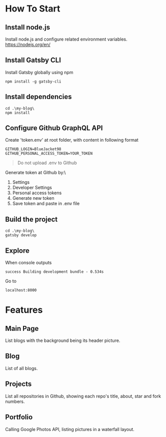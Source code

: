 # How To Start

## Install node.js

Install node.js and configure related environment variables.
https://nodejs.org/en/

## Install Gatsby CLI

Install Gatsby globally using npm

```shell
npm install -g gatsby-cli
```

## Install dependencies

```shell
cd .\my-blog\
npm install
```

## Configure Github GraphQL API

Create 'token.env' at root folder, with content in following format

```
GITHUB_LOGIN=BlueJacket98
GITHUB_PERSONAL_ACCESS_TOKEN=YOUR_TOKEN
```

> Do not upload .env to Github

Generate token at Github by:\

1. Settings
2. Developer Settings
3. Personal access tokens
4. Generate new token
5. Save token and paste in .env file

## Build the project

```shell
cd .\my-blog\
gatsby develop
```

## Explore

When console outputs

```shell
success Building development bundle - 0.534s
```

Go to

```
localhost:8000
```

# Features

## Main Page

List blogs with the background being its header picture.

## Blog

List of all blogs.

## Projects

List all repositories in Github, showing each repo's title, about, star and fork numbers.

## Portfolio

Calling Google Photos API, listing pictures in a waterfall layout.
